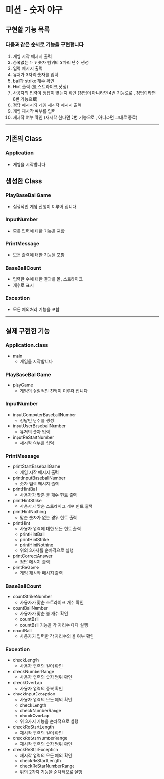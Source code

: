 #  미션 - 숫자 야구

## 구현할 기능 목록
### 다음과 같은 순서로 기능을 구현합니다

1. 게임 시작 메시지 출력 
2. 중복없는 1~9 숫자 범위의 3자리 난수 생성 
3. 입력 메시지 출력 
4. 유저가 3자리 숫자를 입력 
5. ball과 strike 개수 확인 
6. Hint 출력 (볼,스트라이크,낫싱)
7. 사용자의 입력이 정답이 맞는지 확인 (정답이 아니라면 4번 기능으로 , 정답이라면 8번 기능으로)
8. 정답 메시지와 게임 재시작 메시지 출력
9. 게임 재시작 여부를 입력
10. 재시작 여부 확인 (재시작 한다면 2번 기능으로 , 아니라면 그대로 종료)

---
## 기존의 Class 
### Application
* 게임을 시작합니다


## 생성한 Class 
### PlayBaseBallGame
* 실질적인 게임 진행이 이루어 집니다
### InputNumber
* 모든 입력에 대한 기능을 포함
### PrintMessage
* 모든 출력에 대한 기능을 포함 
### BaseBallCount
* 입력한 수에 대한 결과를 볼, 스트라이크 
* 개수로 표시
### Exception
* 모든 예외처리 기능을 포함
---

## 실제 구현한 기능
### Application.class
- main
  - 게임을 시작합니다
### PlayBaseBallGame
- playGame
  - 게임의 실질적인 진행이 이루어 집니다
### InputNumber
- inputComputerBaseballNumber
  - 정답인 난수를 생성 
- inputUserBaseballNumber
  - 유저의 숫자 입력 
- inputReStartNumber
  - 재시작 여부를 입력
### PrintMessage
- printStartBaseballGame
  - 게임 시작 메시지 출력
- printInputBaseballNumber
  - 숫자 입력 메시지 출력 
- printHintBall
  - 사용자가 맞춘 볼 개수 힌트 출력
- printHintStrike
  - 사용자가 맞춘 스트라이크 개수 힌트 출력
- printHintNothing
  - 맞춘 숫자가 없는 경우 힌트 출력
- printHint
  - 사용자 입력에 대한 모든 힌트 출력 
  - printHintBall
  - printHintStrike
  - printHintNothing 
  - 위의 3가지를 순차적으로 실행
- printCorrectAnswer
  - 정답 메시지 출력
- printReGame
  - 게임 재시작 메시지 출력
### BaseBallCount
- countStrikeNumber
  - 사용자가 맞춘 스트라이크 개수 확인
- countBallNumber
  - 사용자가 맞춘 볼 개수 확인  
  - countBall
  - countBall 기능을 각 자리수 마다 실행 
- countBall
  - 사용자가 입력한 각 자리수의 볼 여부 확인  
### Exception
- checkLength
  - 사용자 입력의 길이 확인
- checkNumberRange
  - 사용자 입력의 숫자 범위 확인
- checkOverLap
  - 사용자 입력의 중복 확인
- checkInputException
  - 사용자 입력의 모든 예외 확인
  - checkLength
  - checkNumberRange
  - checkOverLap
  - 위 3가지 기능을 순차적으로 실행 
- checkReStartLength
  - 재시작 입력의 길이 확인  
- checkReStarNumberRange
  - 재시작 입력의 숫자 범위 확인
- checkReStarException
  - 재시작 입력의 모든 예외 확인
  - checkReStartLength
  - checkReStarNumberRange
  - 위의 2가지 기능을 순차적으로 실행
